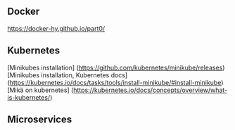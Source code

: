 
## Docker
https://docker-hy.github.io/part0/

## Kubernetes

[Minikubes installation] (https://github.com/kubernetes/minikube/releases)  
[Minikubes installation, Kubernetes docs] (https://kubernetes.io/docs/tasks/tools/install-minikube/#install-minikube)  
[Mikä on kubernetes] (https://kubernetes.io/docs/concepts/overview/what-is-kubernetes/)  


## Microservices
